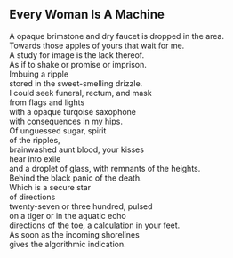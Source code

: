 Every Woman Is A Machine
------------------------
A opaque brimstone and dry faucet is dropped in the area.  
Towards those apples of yours that wait for me.  
A study for image is the lack thereof.  
As if to shake or promise or imprison.  
Imbuing a ripple  
stored in the sweet-smelling drizzle.  
I could seek funeral, rectum, and mask  
from flags and lights  
with a opaque turqoise saxophone  
with consequences in my hips.  
Of unguessed sugar, spirit  
of the ripples,  
brainwashed aunt blood, your kisses  
hear into exile  
and a droplet of glass, with remnants of the heights.  
Behind the black panic of the death.  
Which is a secure star  
of directions  
twenty-seven or three hundred, pulsed  
on a tiger or in the aquatic echo  
directions of the toe, a calculation in your feet.  
As soon as the incoming shorelines  
gives the algorithmic indication.  
